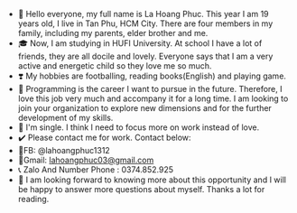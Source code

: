 - 👋 Hello everyone, my full name is La Hoang Phuc. This year I am 19 years old, I live in Tan Phu, HCM City. There are four members in my family, including my parents, elder brother and me.
- 🎓 Now, I am studying in HUFI University. At school I have a lot of friends, they are all docile and lovely. Everyone says that I am a very active and energetic child so they love me so much. 
- ❣️ My hobbies are footballing, reading books(English) and playing game.
- 👀 Programming is the career I want to pursue in the future. Therefore, I love this job very much and accompany it for a long time. I am looking to join your organization to explore new dimensions and for the further development of my skills.
- 💞️ I'm single. I think I need to focus more on work instead of love.
- ✔️ Please contact me for work. Contact below:
- 🔷FB: @lahoangphuc1312
- 📩Gmail: lahoangphuc03@gmail.com
- 📞 Zalo And Number Phone : 0374.852.925
- 💅 I am looking forward to knowing more about this opportunity and I will be happy to answer more questions about myself. Thanks a lot for reading.
<!---
phuclaits/phuclaits is a ✨ special ✨ repository because its `README.md` (this file) appears on your GitHub profile.
You can click the Preview link to take a look at your changes.
--->
